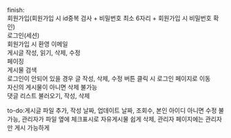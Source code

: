finish:<br/>
회원가입(회원가입 시 id중복 검사 + 비밀번호 최소 6자리 + 회원가입 시 비밀번호 확인)<br/>
로그인(세션)<br/>
회원가입 시 환영 이메일<br/>
게시글 작성, 읽기, 삭제, 수정<br/>
페이징<br/>
게시물 검색<br/>
로그인이 안되어 있을 경우 글 작성, 삭제, 수정 버튼 클릭 시 로그인 페이지로 이동<br/>
자신의 게시물이 아니면 삭제 불가능<br/>
댓글 리스트 불러오기, 작성, 삭제<br/>

to-do:게시글 파일 추가, 작성 날짜, 업데이트 날짜, 조회수, 본인 아이디 아니면 수정 불가능, 관리자가 파일 옆에 체크표시로 자유게시물 쉽게 삭제, 관리자 페이지에는 관리자만 게시 가능하게
